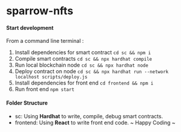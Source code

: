 # sparrow-nfts

#### Start development

From a command line terminal :

1. Install dependencies for smart contract
      ```cd sc && npm i```
2. Compile smart contracts
      ```cd sc && npx hardhat compile```
3. Run local blockchain node 
      ```cd sc && npx hardhat node```
4. Deploy contract on node 
      ```cd sc && npx hardhat run --network localhost scripts/deploy.js```
5. Install dependencies for front end
      ```cd frontend && npm i```
6. Run front end
      ```npm start```
#### Folder Structure
- sc: Using **Hardhat** to write, compile, debug smart contracts.
- frontend: Using **React** to write front end code.
~ Happy Coding ~